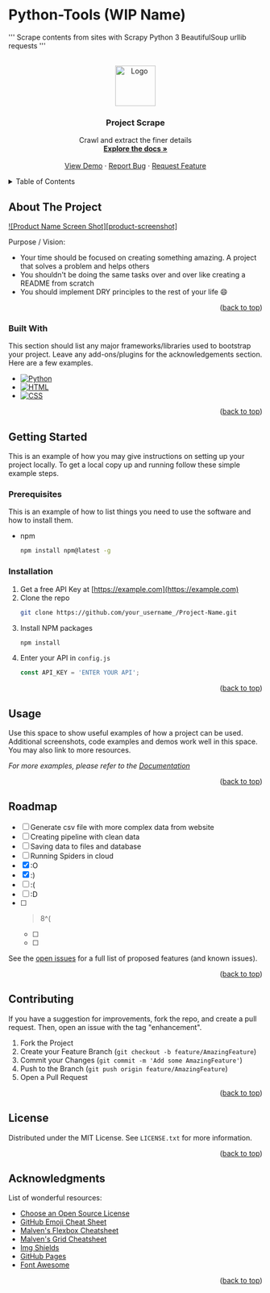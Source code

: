 # Python-Tools (WIP Name)

'''
Scrape contents from sites with Scrapy
Python 3
BeautifulSoup
urllib
requests
'''

<!-- 
Move later / Quick commands to use

https://books.toscrape.com/

cd scrapy-open-source/1-first_scrapy/bookscraper/bookscraper/spiders
cd scrapy-open-source
cd 1-first_scrapy
. venv/scripts/activate

pip freeze > requirements.txt
-->


<!-- PROJECT LOGO -->
<br />
<div align="center">
  <a href="https://github.com/WackyChomp/project-scraper">
    <img src="images/logo.png" alt="Logo" width="80" height="80">
  </a>

  <h3 align="center" id='readme-top'>Project Scrape</h3>

  <p align="center">
    Crawl and extract the finer details
    <br />
    <a href="https://github.com/WackyChomp/project-scraper"><strong>Explore the docs »</strong></a>
    <br />
    <br />
    <a href="https://github.com/WackyChomp/project-scraper">View Demo</a>
    ·
    <a href="https://github.com/WackyChomp/project-scraper/issues">Report Bug</a>
    ·
    <a href="https://github.com/WackyChomp/project-scraper/issues">Request Feature</a>
  </p>
</div>



<!-- TABLE OF CONTENTS -->
<details>
  <summary>Table of Contents</summary>
  <ol>
    <li>
      <a href="#about-the-project">About The Project</a>
      <ul>
        <li><a href="#built-with">Built With</a></li>
      </ul>
    </li>
    <li>
      <a href="#getting-started">Getting Started</a>
      <ul>
        <li><a href="#prerequisites">Prerequisites</a></li>
        <li><a href="#installation">Installation</a></li>
      </ul>
    </li>
    <li><a href="#usage">Usage</a></li>
    <li><a href="#roadmap">Roadmap</a></li>
    <li><a href="#contributing">Contributing</a></li>
    <li><a href="#license">License</a></li>
    <li><a href="#acknowledgments">Acknowledgments</a></li>
  </ol>
</details>



<!-- ABOUT THE PROJECT -->
## About The Project

[![Product Name Screen Shot][product-screenshot]](https://example.com)

Purpose / Vision:
* Your time should be focused on creating something amazing. A project that solves a problem and helps others
* You shouldn't be doing the same tasks over and over like creating a README from scratch
* You should implement DRY principles to the rest of your life :smile:

<p align="right">(<a href="#readme-top">back to top</a>)</p>



### Built With

This section should list any major frameworks/libraries used to bootstrap your project. Leave any add-ons/plugins for the acknowledgements section. Here are a few examples.

* [![Python][Python]][Python-url]
* [![HTML][HTML]][HTML-url]
* [![CSS][CSS]][CSS-url]

<p align="right">(<a href="#readme-top">back to top</a>)</p>



<!-- GETTING STARTED -->
## Getting Started

This is an example of how you may give instructions on setting up your project locally.
To get a local copy up and running follow these simple example steps.

### Prerequisites

This is an example of how to list things you need to use the software and how to install them.
* npm
  ```sh
  npm install npm@latest -g
  ```

### Installation


1. Get a free API Key at [https://example.com](https://example.com)
2. Clone the repo
   ```sh
   git clone https://github.com/your_username_/Project-Name.git
   ```
3. Install NPM packages
   ```sh
   npm install
   ```
4. Enter your API in `config.js`
   ```js
   const API_KEY = 'ENTER YOUR API';
   ```

<p align="right">(<a href="#readme-top">back to top</a>)</p>



<!-- USAGE EXAMPLES -->
## Usage

Use this space to show useful examples of how a project can be used. Additional screenshots, code examples and demos work well in this space. You may also link to more resources.

_For more examples, please refer to the [Documentation](https://example.com)_

<p align="right">(<a href="#readme-top">back to top</a>)</p>



<!-- ROADMAP -->
## Roadmap

- [ ] Generate csv file with more complex data from website
- [ ] Creating pipeline with clean data
- [ ] Saving data to files and database
- [ ] Running Spiders in cloud
- [x] :O
- [x] :)
- [ ] :(
- [ ] :D
- [ ] >8^(
    - [ ] 
    - [ ] 

See the [open issues](https://github.com/WackyChomp/project-scraper/issues) for a full list of proposed features (and known issues).

<p align="right">(<a href="#readme-top">back to top</a>)</p>




<!-- CONTRIBUTING -->
## Contributing

If you have a suggestion for improvements, fork the repo, and create a pull request. Then, open an issue with the tag "enhancement".

1. Fork the Project
2. Create your Feature Branch (`git checkout -b feature/AmazingFeature`)
3. Commit your Changes (`git commit -m 'Add some AmazingFeature'`)
4. Push to the Branch (`git push origin feature/AmazingFeature`)
5. Open a Pull Request

<p align="right">(<a href="#readme-top">back to top</a>)</p>



<!-- LICENSE -->
## License

Distributed under the MIT License. See `LICENSE.txt` for more information.

<p align="right">(<a href="#readme-top">back to top</a>)</p>




<!-- ACKNOWLEDGMENTS -->
## Acknowledgments

List of wonderful resources:

* [Choose an Open Source License](https://choosealicense.com)
* [GitHub Emoji Cheat Sheet](https://www.webpagefx.com/tools/emoji-cheat-sheet)
* [Malven's Flexbox Cheatsheet](https://flexbox.malven.co/)
* [Malven's Grid Cheatsheet](https://grid.malven.co/)
* [Img Shields](https://shields.io)
* [GitHub Pages](https://pages.github.com)
* [Font Awesome](https://fontawesome.com)

<p align="right">(<a href="#readme-top">back to top</a>)</p>



<!-- MARKDOWN LINKS & IMAGES -->
<!-- https://www.markdownguide.org/basic-syntax/#reference-style-links -->


[Google-Cloud]:https://img.shields.io/badge/Google_Cloud-4285F4?style=for-the-badge&logo=google-cloud&logoColor=white
[Google-cloud-url]: https://console.cloud.google.com


[Python]: https://img.shields.io/badge/Python-14354C?style=for-the-badge&logo=python&logoColor=white
[Python-url]: https://www.python.org/


[HTML]: https://img.shields.io/badge/HTML5-E34F26?style=for-the-badge&logo=html5&logoColor=white
[HTML-url]: https://en.wikipedia.org/wiki/HTML

[CSS]: https://img.shields.io/badge/CSS3-1572B6?style=for-the-badge&logo=css3&logoColor=white
[CSS-url]: https://en.wikipedia.org/wiki/CSS


<!-- 
* [![][]][]

[]:
[-url]:
-->


